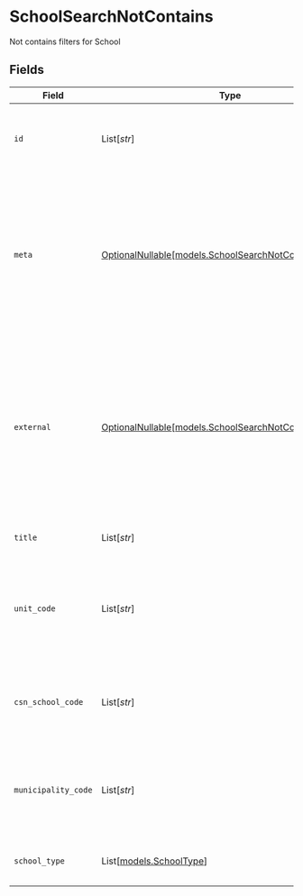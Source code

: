 # SchoolSearchNotContains

Not contains filters for School


## Fields

| Field                                                                                                                                                         | Type                                                                                                                                                          | Required                                                                                                                                                      | Description                                                                                                                                                   | Example                                                                                                                                                       |
| ------------------------------------------------------------------------------------------------------------------------------------------------------------- | ------------------------------------------------------------------------------------------------------------------------------------------------------------- | ------------------------------------------------------------------------------------------------------------------------------------------------------------- | ------------------------------------------------------------------------------------------------------------------------------------------------------------- | ------------------------------------------------------------------------------------------------------------------------------------------------------------- |
| `id`                                                                                                                                                          | List[*str*]                                                                                                                                                   | :heavy_minus_sign:                                                                                                                                            | Unique identifier for the School                                                                                                                              | [<br/>"123e4567-e89b-12d3-a456-426614174000"<br/>]                                                                                                            |
| `meta`                                                                                                                                                        | [OptionalNullable[models.SchoolSearchNotContainsMeta]](../models/schoolsearchnotcontainsmeta.md)                                                              | :heavy_minus_sign:                                                                                                                                            | Metadata information for the School                                                                                                                           | {<br/>"createdBy": [<br/>"123e4567-e89b-12d3-a456-426614174000"<br/>],<br/>"updatedBy": [<br/>"123e4567-e89b-12d3-a456-426614174000"<br/>]<br/>}              |
| `external`                                                                                                                                                    | [OptionalNullable[models.SchoolSearchNotContainsExternal]](../models/schoolsearchnotcontainsexternal.md)                                                      | :heavy_minus_sign:                                                                                                                                            | External is a reusable object that can be used to store external information about the school from another system, used for third-party integration tracking. | {<br/>"sourceID": [<br/>"example"<br/>],<br/>"source": [<br/>"example"<br/>]<br/>}                                                                            |
| `title`                                                                                                                                                       | List[*str*]                                                                                                                                                   | :heavy_minus_sign:                                                                                                                                            | The title of the school                                                                                                                                       | [<br/>"example"<br/>]                                                                                                                                         |
| `unit_code`                                                                                                                                                   | List[*str*]                                                                                                                                                   | :heavy_minus_sign:                                                                                                                                            | The School Unit Code provided by SCB, is used in reports and printed on grade documents                                                                       | [<br/>"example"<br/>]                                                                                                                                         |
| `csn_school_code`                                                                                                                                             | List[*str*]                                                                                                                                                   | :heavy_minus_sign:                                                                                                                                            | The School Code provided by CSN, required for reports to CSN                                                                                                  | [<br/>"example"<br/>]                                                                                                                                         |
| `municipality_code`                                                                                                                                           | List[*str*]                                                                                                                                                   | :heavy_minus_sign:                                                                                                                                            | Municipality code of the school, is used in reports and printed on grade documents                                                                            | [<br/>"example"<br/>]                                                                                                                                         |
| `school_type`                                                                                                                                                 | List[[models.SchoolType](../models/schooltype.md)]                                                                                                            | :heavy_minus_sign:                                                                                                                                            | Type of schooling provided at the school                                                                                                                      |                                                                                                                                                               |